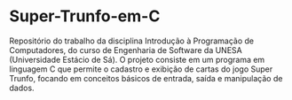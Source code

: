 # Super-Trunfo-em-C
Repositório do trabalho da disciplina Introdução à Programação de Computadores, do curso de Engenharia de Software da UNESA (Universidade Estácio de Sá).  O projeto consiste em um programa em linguagem C que permite o cadastro e exibição de cartas do jogo Super Trunfo, focando em conceitos básicos de entrada, saída e manipulação de dados.
